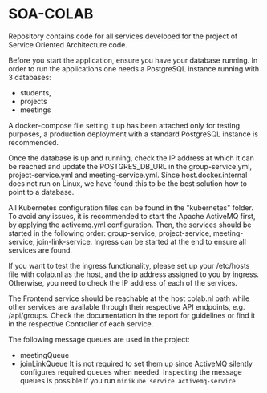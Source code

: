 # SOA-COLAB
Repository contains code for all services developed for the project of Service Oriented Architecture code.

Before you start the application, ensure you have your database running.
In order to run the applications one needs a PostgreSQL instance running with 3 databases:
- students,
- projects
- meetings

A docker-compose file setting it up has been attached only for testing purposes,
a production deployment with a standard PostgreSQL instance is recommended.

Once the database is up and running, check the IP address at which it can be reached 
and update the POSTGRES_DB_URL in the group-service.yml, project-service.yml and meeting-service.yml.
Since host.docker.internal does not run on Linux, we have found this to be the best solution how to point to a database.

All Kubernetes configuration files can be found in the "kubernetes" folder.
To avoid any issues, it is recommended to start the Apache ActiveMQ first, 
by applying the activemq.yml configuration.
Then, the services should be started in the following order: group-service, 
project-service, meeting-service, join-link-service. Ingress can be started at the end to ensure all services are found.

If you want to test the ingress functionality, please set up your /etc/hosts file with colab.nl as the host, 
and the ip address assigned to you by ingress. Otherwise, you need to check the IP address of each of the services.

The Frontend service should be reachable at the host colab.nl path 
while other services are available through their respective API endpoints, e.g. /api/groups.
Check the documentation in the report for guidelines or find it in the respective Controller of each service.

The following message queues are used in the project:
- meetingQueue
- joinLinkQueue
It is not required to set them up since ActiveMQ silently configures required queues when needed.
Inspecting the message queues is possible if you run `minikube service activemq-service`  